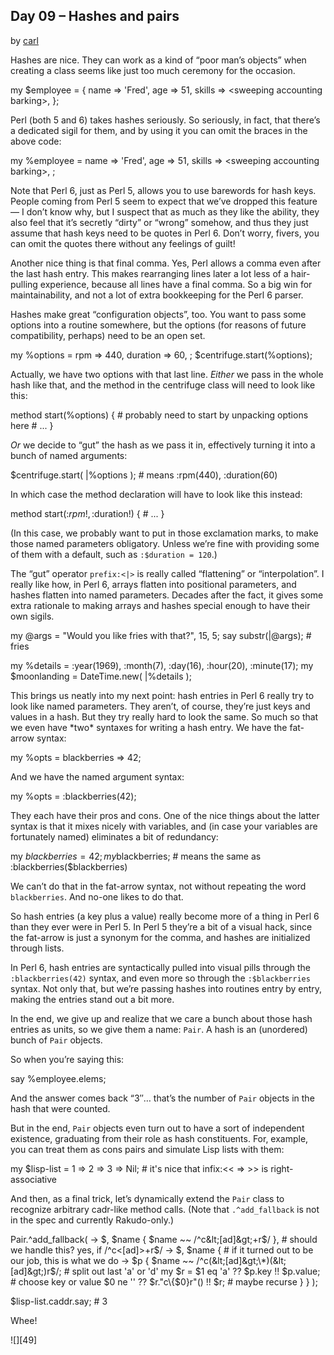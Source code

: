 ## Day 09 – Hashes and pairs

by [carl][4]

Hashes are nice. They can work as a kind of “poor man’s objects” when creating a class seems like just too much ceremony for the occasion.

my $employee = \{
    name =&gt; 'Fred',
    age =&gt; 51,
    skills =&gt; &lt;sweeping accounting barking&gt;,
\};

Perl (both 5 and 6) takes hashes seriously. So seriously, in fact, that there’s a dedicated sigil for them, and by using it you can omit the braces in the above code:

my %employee =
    name =&gt; 'Fred',
    age =&gt; 51,
    skills =&gt; &lt;sweeping accounting barking&gt;,
;

Note that Perl 6, just as Perl 5, allows you to use barewords for hash keys. People coming from Perl 5 seem to expect that we’ve dropped this feature — I don’t know why, but I suspect that as much as they like the ability, they also feel that it’s secretly “dirty” or “wrong” somehow, and thus they just assume that hash keys need to be quotes in Perl 6. Don’t worry, fivers, you can omit the quotes there without any feelings of guilt!

Another nice thing is that final comma. Yes, Perl allows a comma even after the last hash entry. This makes rearranging lines later a lot less of a hair-pulling experience, because all lines have a final comma. So a big win for maintainability, and not a lot of extra bookkeeping for the Perl 6 parser.

Hashes make great “configuration objects”, too. You want to pass some options into a routine somewhere, but the options (for reasons of future compatibility, perhaps) need to be an open set.

my %options =
    rpm =&gt; 440,
    duration =&gt; 60,
;
$centrifuge.start(%options);

Actually, we have two options with that last line. _Either_ we pass in the whole hash like that, and the method in the centrifuge class will need to look like this:

method start(%options) \{
    # probably need to start by unpacking options here
    # ...
\}

_Or_ we decide to “gut” the hash as we pass it in, effectively turning it into a bunch of named arguments:

$centrifuge.start( |%options );  # means :rpm(440), :duration(60)

In which case the method declaration will have to look like this instead:

method start(:$rpm!, :$duration!) \{
    # ...
\}

(In this case, we probably want to put in those exclamation marks, to make those named parameters obligatory. Unless we’re fine with providing some of them with a default, such as `:$duration = 120`.)

The “gut” operator `prefix:<|>` is really called “flattening” or “interpolation”. I really like how, in Perl 6, arrays flatten into positional parameters, and hashes flatten into named parameters. Decades after the fact, it gives some extra rationale to making arrays and hashes special enough to have their own sigils.

my @args = "Would you like fries with that?", 15, 5;
say substr(|@args);    # fries

my %details = :year(1969), :month(7), :day(16),
              :hour(20), :minute(17);
my $moonlanding = DateTime.new( |%details );

This brings us neatly into my next point: hash entries in Perl 6 really try to look like named parameters. They aren’t, of course, they’re just keys and values in a hash. But they try really hard to look the same. So much so that we even have \*two\* syntaxes for writing a hash entry. We have the fat-arrow syntax:

my %opts = blackberries =&gt; 42;

And we have the named argument syntax:

my %opts = :blackberries(42);

They each have their pros and cons. One of the nice things about the latter syntax is that it mixes nicely with variables, and (in case your variables are fortunately named) eliminates a bit of redundancy:

my $blackberries = 42;
my %opts = :$blackberries;   # means the same as :blackberries($blackberries)

We can’t do that in the fat-arrow syntax, not without repeating the word `blackberries`. And no-one likes to do that.

So hash entries (a key plus a value) really become more of a thing in Perl 6 than they ever were in Perl 5. In Perl 5 they’re a bit of a visual hack, since the fat-arrow is just a synonym for the comma, and hashes are initialized through lists.

In Perl 6, hash entries are syntactically pulled into visual pills through the `:blackberries(42)` syntax, and even more so through the `:$blackberries` syntax. Not only that, but we’re passing hashes into routines entry by entry, making the entries stand out a bit more.

In the end, we give up and realize that we care a bunch about those hash entries as units, so we give them a name: `Pair`. A hash is an (unordered) bunch of `Pair` objects.

So when you’re saying this:

say %employee.elems;

And the answer comes back “3″… that’s the number of `Pair` objects in the hash that were counted.

But in the end, `Pair` objects even turn out to have a sort of independent existence, graduating from their role as hash constituents. For, example, you can treat them as cons pairs and simulate Lisp lists with them:

my $lisp-list = 1 =&gt; 2 =&gt; 3 =&gt; Nil;  # it's nice that infix:&lt;&lt; =&gt; &gt;&gt; is right-associative

And then, as a final trick, let’s dynamically extend the `Pair` class to recognize arbitrary cadr-like method calls. (Note that `.^add_fallback` is not in the spec and currently Rakudo-only.)

Pair.^add\_fallback(
    -&gt; $, $name \{ $name ~~ /^c&lt;[ad]&gt;+r$/ \},  # should we handle this? yes, if /^c&lt;[ad]&gt;+r$/
    -&gt; $, $name \{                            # if it turned out to be our job, this is what we do
        -&gt; $p \{
            $name ~~ /^c(&lt;[ad]&gt;\*)(&lt;[ad]&gt;)r$/;        # split out last 'a' or 'd'
            my $r = $1 eq 'a' ?? $p.key !! $p.value; # choose key or value
            $0 ne '' ?? $r."c\{$0\}r"() !! $r;               # maybe recurse
        \} 
    \}
);

$lisp-list.caddr.say;    # 3

Whee!


![][49]

  [4]: https://perl6advent.wordpress.com/author/brushingupmyknuth/ "View all posts by carl"
